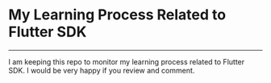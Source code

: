 # My Learning Process Related to Flutter SDK
----
I am keeping this repo to monitor my learning process related to Flutter SDK.
I would be very happy if you review and comment.
